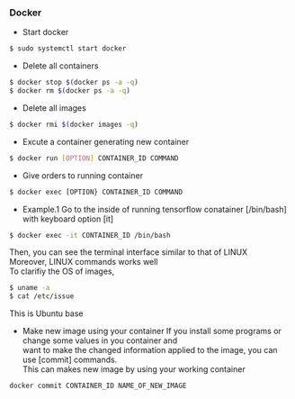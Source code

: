 ### Docker  
 - Start docker
```bash
$ sudo systemctl start docker
```  
 - Delete all containers
```bash
$ docker stop $(docker ps -a -q)
$ docker rm $(docker ps -a -q)
```  
 - Delete all images
```bash
$ docker rmi $(docker images -q)
```  
 - Excute a container generating new container
```bash
$ docker run [OPTION] CONTAINER_ID COMMAND
```  
 - Give orders to running container
```bash
$ docker exec [OPTION} CONTAINER_ID COMMAND
```  
 - Example.1
Go to the inside of running tensorflow conatainer [/bin/bash] with keyboard option [it]
```bash
$ docker exec -it CONTAINER_ID /bin/bash
```  
Then, you can see the terminal interface similar to that of LINUX  
Moreover, LINUX commands works well  
To clarifiy the OS of images,
```bash
$ uname -a
$ cat /etc/issue
```  
This is Ubuntu base

 - Make new image using your container
If you install some programs or change some values in you container and    
want to make the changed information applied to the image, you can use [commit] commands.  
This can makes new image by using your working container
```bash
docker commit CONTAINER_ID NAME_OF_NEW_IMAGE
```


